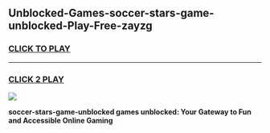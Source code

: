 
## Unblocked-Games-soccer-stars-game-unblocked-Play-Free-zayzg
<h3>
<a href="https://premium76.site?title=soccer-stars-game-unblocked&ref=22A">CLICK TO PLAY</a></h3>
<hr>

<h3>
<a href="https://premium76.site?title=soccer-stars-game-unblocked&ref=22A">CLICK 2 PLAY</a>
  
</h3>

<a href="https://premium76.site?title=soccer-stars-game-unblocked&ref=22A"><img src="https://clearcache.store/games.png"></a>


**soccer-stars-game-unblocked games unblocked: Your Gateway to Fun and Accessible Online Gaming**
